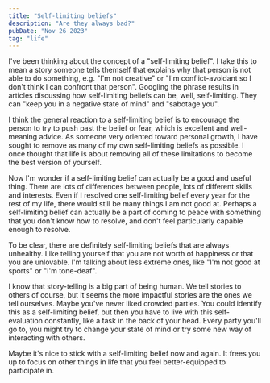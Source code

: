 ```yaml
---
title: "Self-limiting beliefs"
description: "Are they always bad?"
pubDate: "Nov 26 2023"
tag: "life"
---
```


I've been thinking about the concept of a "self-limiting belief". I take this to mean a story someone tells themself that explains why that person is not able to do something, e.g. "I'm not creative" or "I'm conflict-avoidant so I don't think I can confront that person". Googling the phrase results in articles discussing how self-limiting beliefs can be, well, self-limiting. They can "keep you in a negative state of mind" and "sabotage you".

I think the general reaction to a self-limiting belief is to encourage the person to try to push past the belief or fear, which is excellent and well-meaning advice. As someone very oriented toward personal growth, I have sought to remove as many of my own self-limiting beliefs as possible. I once thought that life is about removing all of these limitations to become the best version of yourself.

Now I'm wonder if a self-limiting belief can actually be a good and useful thing. There are lots of differences between people, lots of different skills and interests. Even if I resolved one self-limiting belief every year for the rest of my life, there would still be many things I am not good at. Perhaps a self-limiting belief can actually be a part of coming to peace with something that you don't know how to resolve, and don't feel particularly capable enough to resolve.

To be clear, there are definitely self-limiting beliefs that are always unhealthy. Like telling yourself that you are not worth of happiness or that you are unlovable. I'm talking about less extreme ones, like "I'm not good at sports" or "I'm tone-deaf".

I know that story-telling is a big part of being human. We tell stories to others of course, but it seems the more impactful stories are the ones we tell ourselves. Maybe you've never liked crowded parties. You could identify this as a self-limiting belief, but then you have to live with this self-evaluation constantly, like a task in the back of your head. Every party you'll go to, you might try to change your state of mind or try some new way of interacting with others.

Maybe it's nice to stick with a self-limiting belief now and again. It frees you up to focus on other things in life that you feel better-equipped to participate in.
